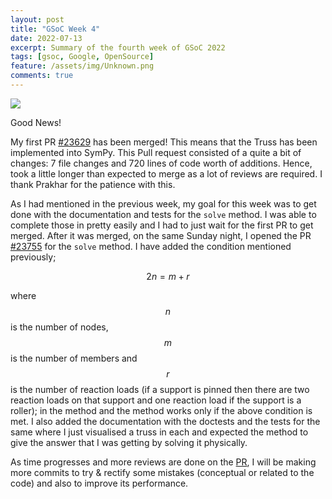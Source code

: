```yaml
---
layout: post
title: "GSoC Week 4"
date: 2022-07-13
excerpt: Summary of the fourth week of GSoC 2022
tags: [gsoc, Google, OpenSource]
feature: /assets/img/Unknown.png
comments: true
---
```


<img src="{{site.baseurl}}/assets/img/Sympy.png">

Good News!

My first PR [#23629](https://github.com/sympy/sympy/pull/23629) has been merged! This means that the Truss has been implemented into SymPy. This Pull request consisted of a quite a bit of changes: 7 file changes and 720 lines of code worth of additions. Hence, took a little longer than expected to merge as a lot of reviews are required. I thank Prakhar for the patience with this. 

As I had mentioned in the previous week, my goal for this week was to get done with the documentation and tests for the `solve` method. I was able to complete those in pretty easily and I had to just wait for the first PR to get merged. After it was merged, on the same Sunday night, I opened the PR [#23755](https://github.com/sympy/sympy/pull/23755) for the `solve` method. I have added the condition mentioned previously; 

$$2n = m + r$$

where $$n$$ is the number of nodes, $$m$$ is the number of members and $$r$$ is the number of reaction loads (if a support is pinned then there are two reaction loads on that support and one reaction load if the support is a roller); in the method and the method works only if the above condition is met. I also added the documentation with the doctests and the tests for the same where I just visualised a truss in each and expected the method to give the answer that I was getting by solving it physically. 

As time progresses and more reviews are done on the [PR](https://github.com/sympy/sympy/pull/23755), I will be making more commits to try & rectify some mistakes (conceptual or related to the code) and also to improve its performance.